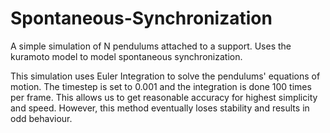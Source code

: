 # Spontaneous-Synchronization
A simple simulation of N pendulums attached to a support. Uses the kuramoto model to model spontaneous synchronization.

This simulation uses Euler Integration to solve the pendulums' equations of motion. The timestep is set to 0.001 and the integration is done 100 times per frame. This allows us to get reasonable accuracy for highest simplicity and speed. However, this method eventually loses stability and results in odd behaviour.
